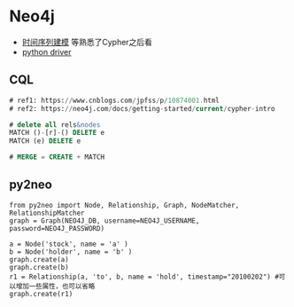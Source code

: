 # Neo4j



- [时间序列建模](https://stackoverflow.com/questions/24748556/how-to-filter-edges-by-time-stamp-in-neo4j) 等熟悉了Cypher之后看
- [python driver](https://neo4j.com/docs/pdf/neo4j-driver-manual-1.7-python.pdf)



## CQL

```sql
# ref1: https://www.cnblogs.com/jpfss/p/10874001.html
# ref2: https://neo4j.com/docs/getting-started/current/cypher-intro

# delete all rels&nodes
MATCH ()-[r]-() DELETE e
MATCH (e) DELETE e

# MERGE = CREATE + MATCH
```



## py2neo

```
from py2neo import Node, Relationship, Graph, NodeMatcher, RelationshipMatcher
graph = Graph(NEO4J_DB, username=NEO4J_USERNAME, password=NEO4J_PASSWORD)

a = Node('stock', name = 'a' )
b = Node('holder', name = 'b' )
graph.create(a)
graph.create(b)
r1 = Relationship(a, 'to', b, name = 'hold', timestamp="20100202") #可以增加一些属性，也可以省略
graph.create(r1)
```

